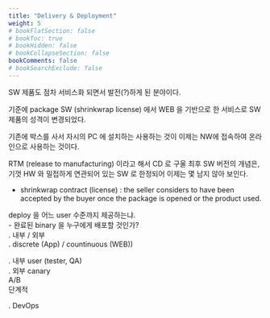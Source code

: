 ```yaml
---
title: "Delivery & Deployment"
weight: 5
# bookFlatSection: false
# bookToc: true
# bookHidden: false
# bookCollapseSection: false
bookComments: false
# bookSearchExclude: false
---
```


SW 제품도 점차 서비스화 되면서 발전(?)하게 된 분야이다.  

기준에 package SW (shrinkwrap license) 에서 WEB 을 기반으로 한 서비스로 SW 제품의 성격이 변경되었다.  

기존에 박스를 사서 자시의 PC 에 설치하는 사용하는 것이 이제는 NW에 접속하여 온라인으로 사용하는 것이다.  

RTM (release to manufacturing) 이라고 해서 CD 로 구울 최후 SW 버전의 개념은, 기껏 HW 와 밀접하게 연관되어 있는 SW 로 한정되어 이제는 몇 남지 않아 보인다.  

* shrinkwrap contract (license) :  the seller considers to have been accepted by the buyer once the package is opened or the product used.

deploy 을 어느 user 수준까지 제공하는냐.  
    - 완료된 binary 을 누구에게 배포할 것인가?  
        . 내부 / 외부  
        .  discrete (App) / countinuous (WEB))

. 내부 user (tester, QA)  
. 외부 
      canary  
      A/B  
      단계적  

. DevOps 